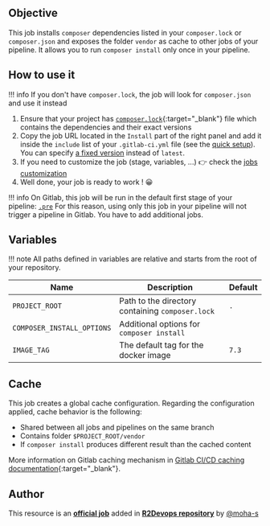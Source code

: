 ## Objective

This job installs `composer` dependencies listed in your `composer.lock` or `composer.json` and exposes the folder
`vendor` as cache to other jobs of your pipeline. It allows you to run
`composer install` only once in your pipeline.


## How to use it

!!! info
    If you don't have `composer.lock`, the job will look for `composer.json` and use it instead


1. Ensure that your project has
   [`composer.lock`](https://getcomposer.org/doc/01-basic-usage.md#installing-with-composer-lock){:target="_blank"}
   file which contains the dependencies and their exact versions
1. Copy the job URL located in the `Install` part of the right panel and add it inside the `include` list of your `.gitlab-ci.yml` file (see the [quick setup](/use-the-hub/#quick-setup)). You can specify [a fixed version](#changelog) instead of `latest`.
3. If you need to customize the job (stage, variables, ...) 👉 check the [jobs
   customization](/use-the-hub/#jobs-customization)
4. Well done, your job is ready to work ! 😀


!!! info
    On Gitlab, this job will be run in the default first stage of your
    pipeline: [`.pre`](https://docs.gitlab.com/ee/ci/yaml/#pre-and-post)
    For this reason, using only this job in your pipeline will not trigger a pipeline in Gitlab.
    You have to add additional jobs.

## Variables

!!! note
    All paths defined in variables are relative and starts from the root of your
    repository.

| Name | Description | Default |
| ---- | ----------- | ------- |
| `PROJECT_ROOT` | Path to the directory containing `composer.lock`  | `.` |
| `COMPOSER_INSTALL_OPTIONS` | Additional options for `composer install` | ` ` |
| `IMAGE_TAG` | The default tag for the docker image | `7.3`  |


## Cache

This job creates a global cache configuration. Regarding the configuration
applied, cache behavior is the following:

* Shared between all jobs and pipelines on the same branch
* Contains folder `$PROJECT_ROOT/vendor`
* If `composer install` produces different result than the cached content

More information on Gitlab caching mechanism in [Gitlab CI/CD caching
documentation](https://docs.gitlab.com/ee/ci/caching/index.html){:target="_blank"}.



## Author
This resource is an **[official job](https://docs.r2devops.io/faq-labels/)** added in [**R2Devops repository**](https://gitlab.com/r2devops/hub) by [@moha-s](https://gitlab.com/moha-s)

